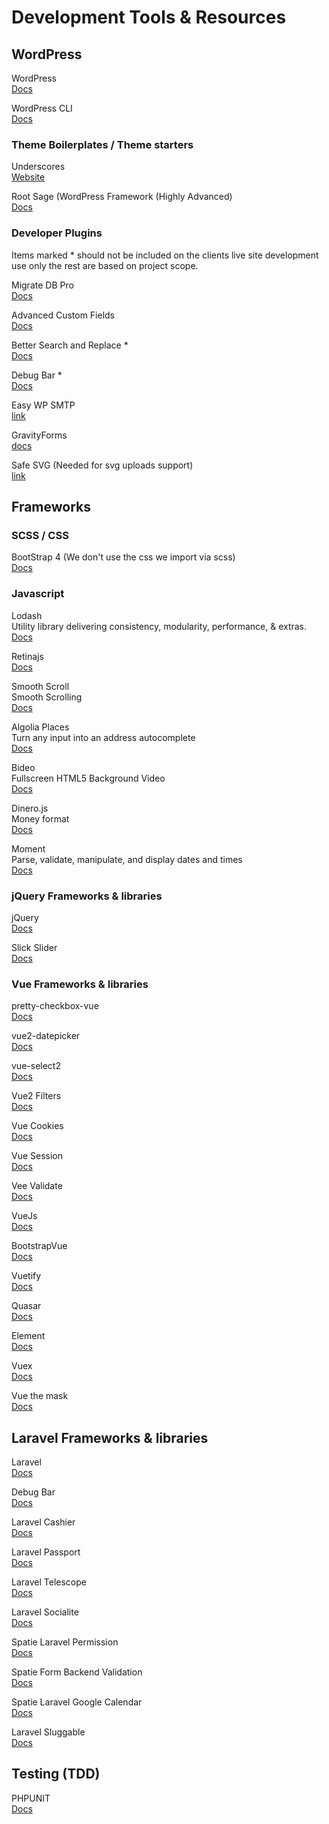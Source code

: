 # Development Tools & Resources



## WordPress

WordPress    
[Docs](https://codex.wordpress.org/Developer_Documentation)

WordPress CLI    
[Docs](https://wp-cli.org/)

### Theme Boilerplates / Theme starters

Underscores  
[Website](https://underscores.me/)

Root Sage (WordPress Framework (Highly Advanced)     
[Docs](https://roots.io/sage/)

### Developer Plugins
Items marked * should not be included on the clients live site development use only the rest are based on project scope.

Migrate DB Pro    
[Docs](https://deliciousbrains.com/wp-migrate-db-pro/)

Advanced Custom Fields            
[Docs](https://www.advancedcustomfields.com/)

Better Search and Replace *      
[Docs](https://wordpress.org/plugins/better-search-replace/)

Debug Bar *     
[Docs](https://wordpress.org/plugins/debug-bar/)

Easy WP SMTP    
[link](https://wordpress.org/plugins/easy-wp-smtp/)

GravityForms    
[docs](https://docs.gravityforms.com/)

Safe SVG (Needed for svg uploads support)     
[link](https://wordpress.org/plugins/safe-svg/)

## Frameworks

### SCSS / CSS

BootStrap 4 (We don't use the css we import via scss)   
[Docs](https://getbootstrap.com/docs/4.3/getting-started/introduction/)

### Javascript

Lodash    
Utility library delivering consistency, modularity, performance, & extras.   
[Docs](https://lodash.com/)

Retinajs    
[Docs](http://imulus.github.io/retinajs/)

Smooth Scroll       
Smooth Scrolling   
[Docs](https://github.com/cferdinandi/smooth-scroll)

Algolia Places   
Turn any input into an address autocomplete   
[Docs](https://community.algolia.com/places/)

Bideo    
Fullscreen HTML5 Background Video      
[Docs](https://github.com/rishabhp/bideo.js)

Dinero.js   
Money format    
[Docs](https://sarahdayan.github.io/dinero.js/)   

Moment   
Parse, validate, manipulate, and display dates and times    
[Docs](https://momentjs.com/)  


### jQuery Frameworks & libraries

jQuery    
[Docs](https://jquery.com/)

Slick Slider    
[Docs](https://kenwheeler.github.io/slick/)


### Vue Frameworks & libraries

pretty-checkbox-vue    
[Docs](https://github.com/hamed-ehtesham/pretty-checkbox-vue) 

vue2-datepicker    
[Docs](https://github.com/mengxiong10/vue2-datepicker)  

vue-select2     
[Docs](https://vue-select.org/)    

Vue2 Filters    
[Docs](https://github.com/freearhey/vue2-filters)

Vue Cookies    
[Docs](https://github.com/cmp-cc/vue-cookies)

Vue Session    
[Docs](https://github.com/victorsferreira/vue-session)

Vee Validate    
[Docs](https://baianat.github.io/vee-validate/)

VueJs    
[Docs](https://bootstrap-vue.js.org/docs)

BootstrapVue    
[Docs](https://bootstrap-vue.js.org/docs)

Vuetify    
[Docs](https://vuetifyjs.com/en/getting-started/quick-start)

Quasar    
[Docs](https://quasar.dev/start/pick-quasar-flavour)

Element    
[Docs](https://element.eleme.io/#/en-US)

Vuex    
[Docs](https://vuex.vuejs.org/guide/)

Vue the mask    
[Docs](https://vuejs-tips.github.io/vue-the-mask/)

## Laravel Frameworks & libraries

Laravel    
[Docs](https://laravel.com/docs/)

Debug Bar    
[Docs](https://github.com/barryvdh/laravel-debugbar)

Laravel Cashier    
[Docs](https://laravel.com/docs/billing)

Laravel Passport    
[Docs](https://laravel.com/docs/passport)

Laravel Telescope    
[Docs](https://laravel.com/docs/telescope)

Laravel Socialite    
[Docs](https://laravel.com/docs/socialite)

Spatie Laravel Permission    
[Docs](https://github.com/spatie/laravel-permission)

Spatie Form  Backend Validation    
[Docs](https://github.com/spatie/form-backend-validation)

Spatie Laravel Google Calendar    
[Docs](https://github.com/spatie/laravel-google-calendar)

Laravel Sluggable    
[Docs](https://github.com/spatie/laravel-sluggable)

## Testing (TDD)

PHPUNIT    
[Docs](https://phpunit.readthedocs.io/en/)   


